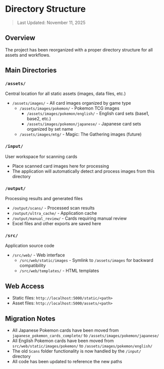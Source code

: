 # Directory Structure

> Last Updated: November 11, 2025

## Overview
The project has been reorganized with a proper directory structure for all assets and workflows.

## Main Directories

### `/assets/`
Central location for all static assets (images, data files, etc.)

- `/assets/images/` - All card images organized by game type
  - `/assets/images/pokemon/` - Pokemon TCG images
    - `/assets/images/pokemon/english/` - English card sets (base1, base2, etc.)
    - `/assets/images/pokemon/japanese/` - Japanese card sets organized by set name
  - `/assets/images/mtg/` - Magic: The Gathering images (future)

### `/input/`
User workspace for scanning cards
- Place scanned card images here for processing
- The application will automatically detect and process images from this directory

### `/output/`
Processing results and generated files
- `/output/scans/` - Processed scan results
- `/output/ultra_cache/` - Application cache
- `/output/manual_review/` - Cards requiring manual review
- Excel files and other exports are saved here

### `/src/`
Application source code
- `/src/web/` - Web interface
  - `/src/web/static/images` - Symlink to `/assets/images` for backward compatibility
  - `/src/web/templates/` - HTML templates

## Web Access
- Static files: `http://localhost:5000/static/<path>`
- Asset files: `http://localhost:5000/assets/<path>`

## Migration Notes
- All Japanese Pokemon cards have been moved from `japanese_pokemon_cards_complete/` to `/assets/images/pokemon/japanese/`
- All English Pokemon cards have been moved from `src/web/static/images/pokemon/` to `/assets/images/pokemon/english/`
- The old `Scans` folder functionality is now handled by the `/input/` directory
- All code has been updated to reference the new paths